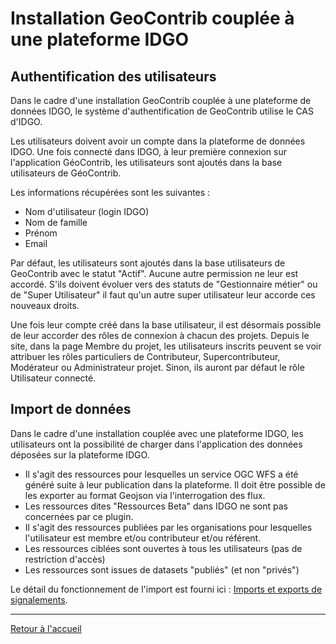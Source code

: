 # Installation GeoContrib couplée à une plateforme IDGO

## Authentification des utilisateurs

Dans le cadre d'une installation GeoContrib couplée à une plateforme de données IDGO, le système d'authentification de GeoContrib utilise le CAS d'IDGO.

Les utilisateurs doivent avoir un compte dans la plateforme de données IDGO. Une fois connecté dans IDGO, à leur première connexion sur l'application GéoContrib, les utilisateurs sont ajoutés dans la base utilisateurs de GéoContrib.

Les informations récupérées sont les suivantes :
* Nom d'utilisateur (login IDGO)
* Nom de famille
* Prénom
* Email

Par défaut, les utilisateurs sont ajoutés dans la base utilisateurs de GeoContrib avec le statut "Actif". Aucune autre permission ne leur est accordé. S'ils doivent évoluer vers des statuts de "Gestionnaire métier" ou de "Super Utilisateur" il faut qu'un autre super utilisateur leur accorde ces nouveaux droits.

Une fois leur compte créé dans la base utilisateur, il est désormais possible de leur accorder des rôles de connexion à chacun des projets. Depuis le site, dans la page Membre du projet, les utilisateurs inscrits peuvent se voir attribuer les rôles particuliers de Contributeur, Supercontributeur, Modérateur ou Administrateur projet. Sinon, ils auront par défaut le rôle Utilisateur connecté.


## Import de données

Dans le cadre d'une installation couplée avec une plateforme IDGO, les utilisateurs ont la possibilité de charger dans l'application des données déposées sur la plateforme IDGO.

* Il s'agit des ressources pour lesquelles un service OGC WFS a été généré suite à leur publication dans la plateforme. Il doit être possible de les exporter au format Geojson via l'interrogation des flux.
* Les ressources dites "Ressources Beta" dans IDGO ne sont pas concernées par ce plugin.
* Il s'agit des ressources publiées par les organisations pour lesquelles l'utilisateur est membre et/ou contributeur et/ou référent.
* Les ressources ciblées sont ouvertes à tous les utilisateurs (pas de restriction d'accès)
* Les ressources sont issues de datasets "publiés" (et non "privés")

Le détail du fonctionnement de l'import est fourni ici : [Imports et exports de signalements](import_export.md).

---

[Retour à l'accueil](<index.md>)
